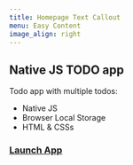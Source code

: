 ```yaml
---
title: Homepage Text Callout
menu: Easy Content
image_align: right
---
```


## Native JS TODO app

Todo app with multiple todos:

- Native JS
- Browser Local Storage
- HTML & CSSs

### [Launch App](https://soltonbaev.com/projects/native-js-todo-app)
